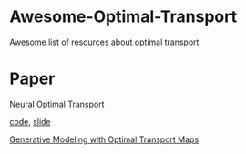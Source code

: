 # Awesome-Optimal-Transport
Awesome list of resources about optimal transport

# Paper

[Neural Optimal Transport](https://openreview.net/forum?id=d8CBRlWNkqH)

 [code](https://github.com/iamalexkorotin/NeuralOptimalTransport), [slide](https://drive.google.com/file/d/1ce-Ge7IaA3_K5DVwa5cRbdxO9yFMBvh1/view)
 
 
[Generative Modeling with Optimal Transport Maps](https://github.com/LituRout/OptimalTransportModeling)
